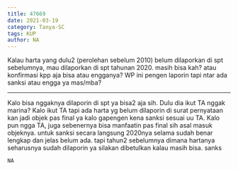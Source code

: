 ```yaml
---
title: 47669
date: 2021-03-19
category: Tanya-SC
tags: KUP
author: NA
---
```


Kalau harta yang dulu2 (perolehan sebelum 2010) belum dilaporkan di spt sebelumnya, mau dilaporkan di spt tahunan 2020. masih bisa kah? atau konfirmasi kpp aja bisa atau engganya? WP ini pengen laporin tapi ntar ada sanksi atau engga ya mas/mba?

---

Kalo bisa nggaknya dilaporin di spt ya bisa2 aja sih. Dulu dia ikut TA nggak marina? Kalo ikut TA tapi ada harta yg belum dilaporin di surat pernyataan kan jadi objek pas final ya kalo gapengen kena sanksi sesuai uu TA. Kalo pun ngga TA, juga sebenernya bisa manfaatin pas final sih asal masuk objeknya. untuk sanksi secara langsung 2020nya selama sudah benar lengkap dan jelas belum ada. tapi tahun2 sebelumnya dimana hartanya seharusnya sudah dilaporin ya silakan dibetulkan kalau masih bisa. sanks

`NA`
